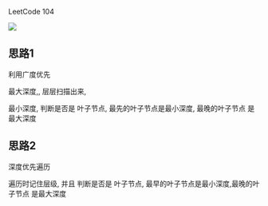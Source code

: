 LeetCode 104

![](https://youpaiyun.zongqilive.cn/image/006tNc79ly1g3zrtqpascj30u00w8jz0.jpg)

## 思路1

利用广度优先

最大深度,, 层层扫描出来,

最小深度, 判断是否是 叶子节点,  最先的叶子节点是最小深度,  最晚的叶子节点 是最大深度



## 思路2

深度优先遍历

遍历时记住层级, 并且 判断是否是 叶子节点, 最早的叶子节点是最小深度,最晚的叶子节点 是最大深度



